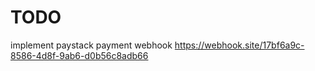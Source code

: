 # TODO

implement paystack payment webhook
https://webhook.site/17bf6a9c-8586-4d8f-9ab6-d0b56c8adb66